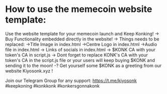 # How to use the memecoin website template:
Use the website template for your memecoin launch and Keep Konking!
-> Buy Functionality embedded directly in the website!
-> Things needs to be replaced:
  ->Title Image in index.html
  ->Centre Logo in index.html
  ->Audio file in index.html
  -> Links of socials in index.html
  -> $KONK CA with your token's CA in script.js
-> Dont forget to replace KONK's CA with your token's CA in the script.js file or your users will keep buying $KONK and sending it to the moon!
-? Get yourself some $KONK as a greeting from our website Kiyosonk.xyz !

Join our Telegram Group for any support: https://t.me/kiyosonk
#keepkoning #konkkonk #konkersgonnakonk
                                                                                                                  
                                                                                                                  
